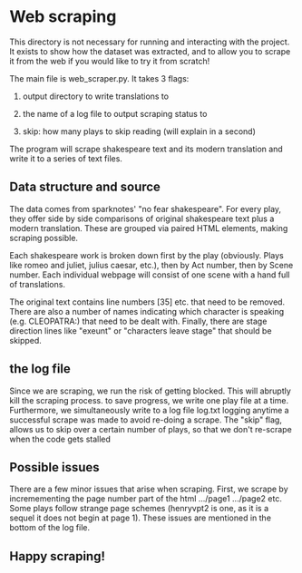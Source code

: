 # Web scraping

This directory is not necessary for running and interacting with the project. It exists to show how the dataset was extracted, and to allow you to scrape it from the web if you would like to try it from scratch!

The main file is web_scraper.py. It takes 3 flags:

1) output directory to write translations to

2) the name of a log file to output scraping status to

3) skip: how many plays to skip reading (will explain in a second)

The program will scrape shakespeare text and its modern translation and write it to a series of text files.

## Data structure and source

The data comes from sparknotes' "no fear shakespeare". For every play, they offer side by side comparisons of original shakespeare text plus a modern translation. These are grouped via paired HTML elements, making scraping possible.

Each shakespeare work is broken down first by the play (obviously. Plays like romeo and juliet, julius caesar, etc.), then by Act number, then by Scene number. Each individual webpage will consist of one scene with a hand full of translations.

The original text contains line numbers [35] etc. that need to be removed. There are also a number of names indicating which character is speaking (e.g. CLEOPATRA:) that need to be dealt with. Finally, there are stage direction lines like "exeunt" or "characters leave stage" that should be skipped.

## the log file
Since we are scraping, we run the risk of getting blocked. This will abruptly kill the scraping process. to save progress, we write one play file at a time. Furthermore, we simultaneously write to a log file log.txt logging anytime a successful scrape was made to avoid re-doing a scrape. The "skip" flag, allows us to skip over a certain number of plays, so that we don't re-scrape when the code gets stalled

## Possible issues
There are a few minor issues that arise when scraping. First, we scrape by incremementing the page number part of the html .../page1 .../page2 etc. Some plays follow strange page schemes (henryvpt2 is one, as it is a sequel it does not begin at page 1). These issues are mentioned in the bottom of the log file.

## Happy scraping!
